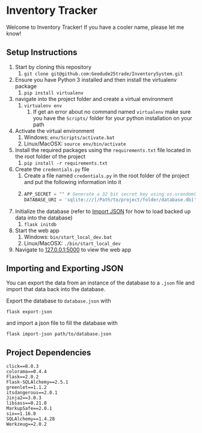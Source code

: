 # Inventory Tracker

Welcome to Inventory Tracker! If you have a cooler name, please let me know!

## Setup Instructions

1. Start by cloning this repository
   1. `git clone git@github.com:Geodude25trade/InventorySystem.git`
2. Ensure you have Python 3 installed and then install the virtualenv package
   1. `pip install virtualenv`
3. navigate into the project folder and create a virtual environment
   1. `virtualenv env`
      1. If get an error about no command named `virtualenv` make sure you have the `Scripts/` folder for your python installation on your path
4. Activate the virtual environment
   1. Windows: `env/Scripts/activate.bat`
   2. Linux/MacOSX: `source env/bin/activate`
5. Install the required packages using the `requirements.txt` file located in the root folder of the project
   1. `pip install -r requirements.txt`
6. Create the `credentials.py` file
   1. Create a file named `credentials.py` in the root folder of the project and put the following information into it
   2. ```python
      APP_SECRET = "" # Generate a 32 bit secret key using os.urandom(32) and paste it here
      DATABASE_URI = 'sqlite:///[/Path/to/project/folder/database.db]'
      ```
7. Initialize the database (refer to [Import JSON](#importing-and-exporting-json) for how to load backed up data into the database)
   1. `flask initdb`
8. Start the web app
   1. Windows: `bin/start_local_dev.bat`
   2. Linux/MacOSX: `./bin/start_local_dev`
9. Navigate to [127.0.0.1:5000](http://127.0.0.1:5000) to view the web app

## Importing and Exporting JSON

You can export the data from an instance of the database to a `.json` file and import that data back into the database.

Export the database to `database.json` with
```commandline
flask export-json
```
and import a json file to fill the database with
```commandline
flask import-json path/to/database.json
```

## Project Dependencies
```text
click==8.0.3
colorama==0.4.4
Flask==2.0.2
Flask-SQLAlchemy==2.5.1
greenlet==1.1.2
itsdangerous==2.0.1
Jinja2==3.0.3
libsass==0.21.0
MarkupSafe==2.0.1
six==1.16.0
SQLAlchemy==1.4.28
Werkzeug==2.0.2
```